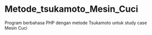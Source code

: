 # Metode_tsukamoto_Mesin_Cuci
Program berbahasa PHP dengan metode Tsukamoto untuk study case Mesin Cuci
